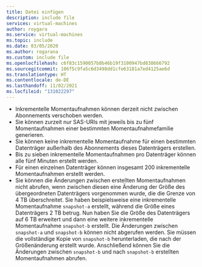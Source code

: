 ```yaml
---
title: Datei einfügen
description: include file
services: virtual-machines
author: roygara
ms.service: virtual-machines
ms.topic: include
ms.date: 03/05/2020
ms.author: rogarana
ms.custom: include file
ms.openlocfilehash: c6f83c1590057b8b46b19f3100947bd838666792
ms.sourcegitcommit: 106f5c9fa5c6d3498dd1cfe63181a7ed4125ae6d
ms.translationtype: HT
ms.contentlocale: de-DE
ms.lasthandoff: 11/02/2021
ms.locfileid: "131022297"
---
```

- Inkrementelle Momentaufnahmen können derzeit nicht zwischen Abonnements verschoben werden.
- Sie können zurzeit nur SAS-URIs mit jeweils bis zu fünf Momentaufnahmen einer bestimmten Momentaufnahmefamilie generieren.
- Sie können keine inkrementelle Momentaufnahme für einen bestimmten Datenträger außerhalb des Abonnements dieses Datenträgers erstellen.
- Bis zu sieben inkrementelle Momentaufnahmen pro Datenträger können alle fünf Minuten erstellt werden.
- Für einen einzelnen Datenträger können insgesamt 200 inkrementelle Momentaufnahmen erstellt werden.
- Sie können die Änderungen zwischen erstellten Momentaufnahmen nicht abrufen, wenn zwischen diesen eine Änderung der Größe des übergeordneten Datenträgers vorgenommen wurde, die die Grenze von 4 TB überschreitet. Sie haben beispielsweise eine inkrementelle Momentaufnahme `snapshot-a` erstellt, während die Größe eines Datenträgers 2 TB betrug. Nun haben Sie die Größe des Datenträgers auf 6 TB erweitert und dann eine weitere inkrementelle Momentaufnahme `snapshot-b` erstellt. Die Änderungen zwischen `snapshot-a` und `snapshot-b` können nicht abgerufen werden. Sie müssen die vollständige Kopie von `snapshot-b` herunterladen, die nach der Größenänderung erstellt wurde. Anschließend können Sie die Änderungen zwischen `snapshot-b` und nach `snapshot-b` erstellten Momentaufnahmen abrufen.
